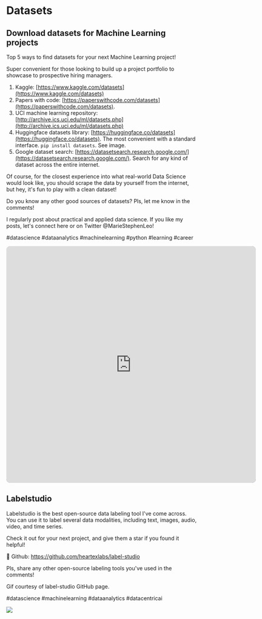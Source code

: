 # Datasets

## Download datasets for Machine Learning projects
Top 5 ways to find datasets for your next Machine Learning project! 

Super convenient for those looking to build up a project portfolio to showcase to prospective hiring managers.

1. Kaggle: [https://www.kaggle.com/datasets](https://www.kaggle.com/datasets)
2. Papers with code: [https://paperswithcode.com/datasets](https://paperswithcode.com/datasets). 
3. UCI machine learning repository: [http://archive.ics.uci.edu/ml/datasets.php](http://archive.ics.uci.edu/ml/datasets.php)
4. Huggingface datasets library: [https://huggingface.co/datasets](https://huggingface.co/datasets). The most convenient with a standard interface. `pip install datasets`. See image.
5. Google dataset search: [https://datasetsearch.research.google.com/](https://datasetsearch.research.google.com/). Search for any kind of dataset across the entire internet.

Of course, for the closest experience into what real-world Data Science would look like, you should scrape the data by yourself from the internet, but hey, it's fun to play with a clean dataset!

Do you know any other good sources of datasets? Pls, let me know in the comments!

I regularly post about practical and applied data science. If you like my posts, let's connect here or on Twitter @MarieStephenLeo!

#datascience #dataanalytics #machinelearning #python #learning #career

<iframe width="658" height="623" title="Code snippet - datasets" src="https://snappify.io/embed/e766a46b-eefa-4824-8c07-cb85aa3d8726" allow="clipboard-write" style="border-radius:10px;background:linear-gradient(337deg, #654ea3, #da98b4)" frameborder="0"></iframe>

## Labelstudio
Labelstudio is the best open-source data labeling tool I've come across. You can use it to label several data modalities, including text, images, audio, video, and time series.

Check it out for your next project, and give them a star if you found it helpful!

🌟 Github: https://github.com/heartexlabs/label-studio

Pls, share any other open-source labeling tools you've used in the comments!

Gif courtesy of label-studio GitHub page.

#datascience #machinelearning #dataanalytics #datacentricai

![](images/datasets/labelstudio.gif)